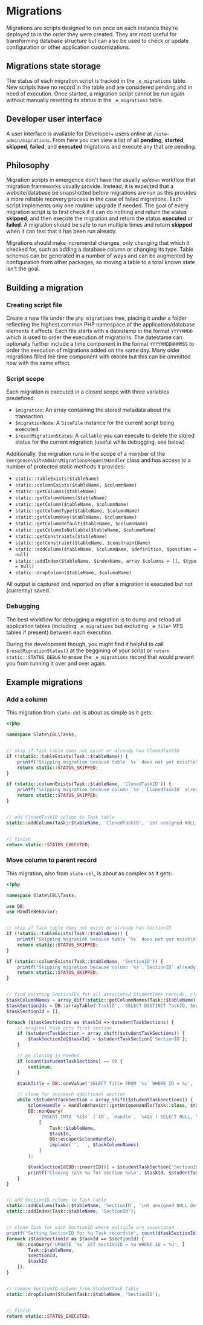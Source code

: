 # Migrations

Migrations are scripts designed to run once on each instance they're deployed to in the order they were created. They are most useful for transforming database structure but can also be used to check or update configuration or other application customizations.

## Migrations state storage

The status of each migration script is tracked in the `_e_migrations` table. New scripts have no record in the table and are considered pending and in need of execution. Once started, a migration script cannot be run again without manually resetting its status in the `_e_migrations` table.

## Developer user interface

A user interface is available for Developer+ users online at `/site-admin/migrations`. From here you can view a list of all **pending**, **started**, **skipped**, **failed**, and **executed** migrations and execute any that are pending.

## Philosophy

Migration scripts in emergence don't have the usually `up`/`down` workflow that migration frameworks usually provide. Instead, it is expected that a website/database be snapshotted before migrations are run as this provides a more reliable recovery process in the case of failed migrations. Each script implements only one routine: upgrade if needed. The goal of every migration script is to first check if it can do nothing and return the status **skipped**, and then execute the migration and return the status **executed** or **failed**. A migration should be safe to run multiple times and return **skipped** when it can test that it has been run already.

Migrations should make incremental changes, only changing that which it checked for, such as adding a database column or changing its type. Table schemas can be generated in a number of ways and can be augmented by configuration from other packages, so moving a table to a total known state isn't the goal.

## Building a migration

### Creating script file

Create a new file under the `php-migrations` tree, placing it under a folder reflecting the highest common PHP namespace of the application/database elements it affects. Each file starts with a datestamp in the format `YYYYMMDD` which is used to order the execution of migrations. The datestame can optionally further include a time component in the format `YYYYMMDDHHMMSS` to order the execution of migrations added on the same day. Many older migrations filled the time component with `000000` but this can be ommitted now with the same effect.

### Script scope

Each migration is executed in a closed scope with three variables predefined:

* `$migration`: An array containing the stored metadata about the transaction
* `$migrationNode`: A `SiteFile` instance for the current script being executed
* `$resetMigrationStatus`: A `callable` you can execute to delete the stored status for the current migration \(useful while debugging, see below\)

Additionally, the migration runs in the scope of a member of the `Emergence\SiteAdmin\MigrationsRequestHandler` class and has access to a number of protected static methods it provides:

* `static::tableExists($tableName)`
* `static::columnExists($tableName, $columnName)`
* `static::getColumns($tableName)`
* `static::getColumnNames($tableName)`
* `static::getColumn($tableName, $columnName)`
* `static::getColumnType($tableName, $columnName)`
* `static::getColumnKey($tableName, $columnName)`
* `static::getColumnDefault($tableName, $columnName)`
* `static::getColumnIsNullable($tableName, $columnName)`
* `static::getConstraints($tableName)`
* `static::getConstraint($tableName, $constraintName)`
* `static::addColumn($tableName, $columnName, $definition, $position = null)`
* `static::addIndex($tableName, $indexName, array $columns = [], $type = null)`
* `static::dropColumn($tableName, $columnName)`

All output is captured and reported on after a migration is executed but not \(currently\) saved.

### Debugging

The best workflow for debugging a migration is to dump and reload all application tables \(including `_e_migrations` but excluding `_e_file*` VFS tables if present\) between each execution.

During the development though, you might find it helpful to call `$resetMigrationStatus()` at the beggining of your script or `return static::STATUS_DEBUG` to erase the `_e_migrations` record that would prevent you from running it over and over again.

## Example migrations

### Add a column

This migration from `slate-cbl` is about as simple as it gets:

```php
<?php

namespace Slate\CBL\Tasks;


// skip if Task table does not exist or already has ClonedTaskID
if (!static::tableExists(Task::$tableName)) {
    printf("Skipping migration because table `%s` does not yet exist\n", Task::$tableName);
    return static::STATUS_SKIPPED;
}

if (static::columnExists(Task::$tableName, 'ClonedTaskID')) {
    printf("Skipping migration because column `%s`.`ClonedTaskID` already exists\n", Task::$tableName);
    return static::STATUS_SKIPPED;
}


// add ClonedTaskID column to Task table
static::addColumn(Task::$tableName, 'ClonedTaskID', 'int unsigned NULL default NULL', 'AFTER `ParentTaskID`');


// finish
return static::STATUS_EXECUTED;
```

### Move column to parent record

This migration, also from `slate-cbl`, is about as complex as it gets:

```php
<?php

namespace Slate\CBL\Tasks;

use DB;
use HandleBehavior;


// skip if Task table does not exist or already has SectionID
if (!static::tableExists(Task::$tableName)) {
    printf("Skipping migration because table `%s` does not yet exist\n", Task::$tableName);
    return static::STATUS_SKIPPED;
}

if (static::columnExists(Task::$tableName, 'SectionID')) {
    printf("Skipping migration because column `%s`.`SectionID` already exists\n", Task::$tableName);
    return static::STATUS_SKIPPED;
}


// find existing SectionIDs for all associated StudentTask records, clone Task records as needed
$taskColumnNames = array_diff(static::getColumnNames(Task::$tableName), ['ID', 'Handle']);
$taskSectionIds = DB::arrayTable('TaskID', 'SELECT DISTINCT TaskID, SectionID FROM `%s`', StudentTask::$tableName);
$taskSectionId = [];

foreach ($taskSectionIds as $taskId => $studentTaskSections) {
    // original task gets first section
    if ($studentTaskSection = array_shift($studentTaskSections)) {
        $taskSectionId[$taskId] = $studentTaskSection['SectionID'];
    }

    // no cloning is needed
    if (count($studentTaskSections) == 0) {
        continue;
    }

    $taskTitle = DB::oneValue('SELECT Title FROM `%s` WHERE ID = %u', [Task::$tableName, $taskId]);

    // clone for any/each additional section
    while ($studentTaskSection = array_shift($studentTaskSections)) {
        $cloneHandle = HandleBehavior::getUniqueHandle(Task::class, $taskTitle);
        DB::nonQuery(
            'INSERT INTO `%1$s` (`ID`, `Handle`, `%4$s`) SELECT NULL, "%3$s", `%4$s` FROM `%1$s` WHERE ID = %2$u',
            [
                Task::$tableName,
                $taskId,
                DB::escape($cloneHandle),
                implode('`, `', $taskColumnNames)
            ]
        );

        $taskSectionId[DB::insertID()] = $studentTaskSection['SectionID'];
        printf("Cloning task %u for section %u\n", $taskId, $studentTaskSection['SectionID']);
    }
}


// add SectionID column to Task table
static::addColumn(Task::$tableName, 'SectionID', 'int unsigned NULL default NULL', 'AFTER `ModifierID`');
static::addIndex(Task::$tableName, 'SectionID');


// clone Task for each SectionID where multiple are associated
printf("Setting SectionID for %u Task records\n", count($taskSectionId));
foreach ($taskSectionId as $taskId => $sectionId) {
    DB::nonQuery('UPDATE `%s` SET SectionID = %u WHERE ID = %u', [
        Task::$tableName,
        $sectionId,
        $taskId
    ]);
}


// remove SectionID column from StudentTask table
static::dropColumn(StudentTask::$tableName, 'SectionID');


// finish
return static::STATUS_EXECUTED;
```
